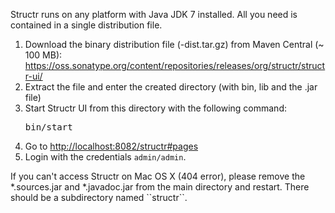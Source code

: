 Structr runs on any platform with Java JDK 7 installed. All you need is contained in a single distribution file.

1. Download the binary distribution file (-dist.tar.gz) from Maven Central (~ 100 MB): <a href="https://oss.sonatype.org/content/repositories/releases/org/structr/structr-ui/">https://oss.sonatype.org/content/repositories/releases/org/structr/structr-ui/</a>
2. Extract the file and enter the created directory (with bin, lib and the .jar file)
3. Start Structr UI from this directory with the following command: <pre class="code">bin/start</pre>
4. Go to <a href="http://localhost:8082/structr#pages"> http://localhost:8082/structr#pages</a>
5. Login with the credentials <code>admin/admin</code>.

<p class="info">If you can't access Structr on Mac OS X (404 error), please remove the *.sources.jar and *.javadoc.jar from the main directory and restart. There should be a subdirectory named ``structr``.</a>
